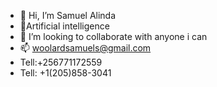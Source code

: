 - 👋 Hi, I’m Samuel Alinda
- 👀Artificial intelligence
- 💞️ I’m looking to collaborate with anyone i can
- 📫 woolardsamuels@gmail.com
- Tell:+256771172559
- Tell: +1(205)858-3041

